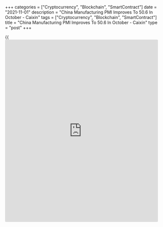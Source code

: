 +++
categories = ["Cryptocurrency", "Blockchain", "SmartContract"]
date = "2021-11-01"
description = "China Manufacturing PMI Improves To 50.6 In October - Caixin"
tags = ["Cryptocurrency", "Blockchain", "SmartContract"]
title = "China Manufacturing PMI Improves To 50.6 In October - Caixin"
type = "post"
+++

{{<iframe id="large-banner" src="https://www.bounty.group/#slide=26.0" width="100%" height="600" scrolling="no" style="border: 0px solid rgb(216, 221, 230); border-radius: 3px;">}}

The manufacturing sector in China moved into expansion territory in
October, the latest survey from Caixin showed on Monday with a
manufacturing PMI score of 50.6.

That's up from 50.0 in September and it moves out of stagnation and
above the boom-or-bust line of 50 that separates expansion from
contraction.

Stronger demand conditions helped to lift the headline PMI, with total
new orders rising to the greatest extent in four months. Panel members
often mentioned that client demand had improved over the month. However,
underlying data indicated that the upturn was largely driven by stronger
domestic demand, as foreign orders fell for the third month in a row.
Some manufacturers mentioned that difficulties securing sales and
shipping products to overseas clients had weighed on export
[business][1].

Despite rising amounts of overall new work, manufacturers recorded a
third successive monthly decline in production, albeit one that was only
mild. Panel members often indicated that limited power supply, material
shortages and rising costs had constrained output at the start of the
fourth quarter.

For comments and feedback [contact](https://www.playgroundfx.com/contact/): editorial@rtt[news](https://www.letsplayfx.com/blog/forex-news-website/).com

[Economic News][2]

 **What parts of the world are seeing the best (and worst) economic
performances lately? Click[here][3] to check out our [Econ Scorecard][3]
and find out! See up-to-the-moment [ranking](https://www.playgroundfx.com/blog/crypto-exchange-ranking/)s for the best and worst
performers in [GDP][4], [unemployment rate][5], [inflation][6] and much
more.**

   1. www.rtt[news](https://www.letsplayfx.com/blog/forex-news-website/).com/Content/Business.aspx
   2. www.rtt[news](https://www.letsplayfx.com/blog/forex-news-website/).com/Content/EconomicNews.aspx
   3. www.rtt[news](https://www.letsplayfx.com/blog/forex-news-website/).com/economic-scorecard/world-rank/industrial-production/highest-performance.aspx
   4. www.rtt[news](https://www.letsplayfx.com/blog/forex-news-website/).com/economic-scorecard/world-rank/GDP/highest-performance.aspx
   5. www.rtt[news](https://www.letsplayfx.com/blog/forex-news-website/).com/economic-scorecard/world-rank/unemployment-rate/lowest-performance.aspx
   6. www.rtt[news](https://www.letsplayfx.com/blog/forex-news-website/).com/economic-scorecard/world-rank/CPI/highest-performance.aspx
